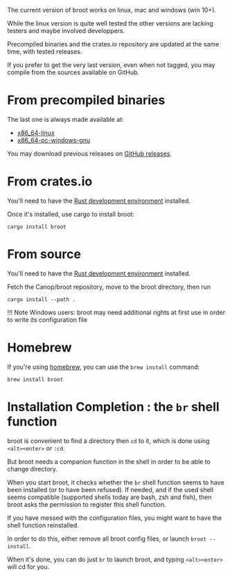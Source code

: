 
The current version of broot works on linux, mac and windows (win 10+).

While the linux version is quite well tested the other versions are lacking testers and maybe involved developpers.

Precompiled binaries and the crates.io repository are updated at the same time, with tested releases.

If you prefer to get the very last version, even when not tagged, you may compile from the sources available on GitHub.

# From precompiled binaries

The last one is always made available at:

* [x86_64-linux](https://dystroy.org/broot/download/x86_64-linux/broot)
* [x86_64-pc-windows-gnu](https://dystroy.org/broot/download/x86_64-pc-windows-gnu/broot.exe)

You may download previous releases on [GitHub releases](https://github.com/Canop/broot/releases).

# From crates.io

You'll need to have the [Rust development environment](https://www.rust-lang.org/tools/install) installed.

Once it's installed, use cargo to install broot:

    cargo install broot

# From source

You'll need to have the [Rust development environment](https://www.rust-lang.org/tools/install) installed.

Fetch the Canop/broot repository, move to the broot directory, then run

    cargo install --path .

!!! Note
	Windows users: broot may need additional rights at first use in order to write its configuration file

# Homebrew

If you're using [homebrew](https://brew.sh/), you can use the `brew install` command:

    brew install broot

# Installation Completion : the `br` shell function

broot is convenient to find a directory then `cd` to it, which is done using `<alt><enter>` or `:cd`.

But broot needs a companion function in the shell in order to be able to change directory.

When you start broot, it checks whether the `br` shell function seems to have been installed (or
to have been refused). If needed, and if the used shell seems compatible (supported shells today are bash, zsh and fish),
then broot asks the permission to register this shell function.

If you have messed with the configuration files, you might want to have the shell function reinstalled.

In order to do this, either remove all broot config files, or launch `broot --install`.

When it's done, you can do just `br` to launch broot, and typing `<alt><enter>` will cd for you.


